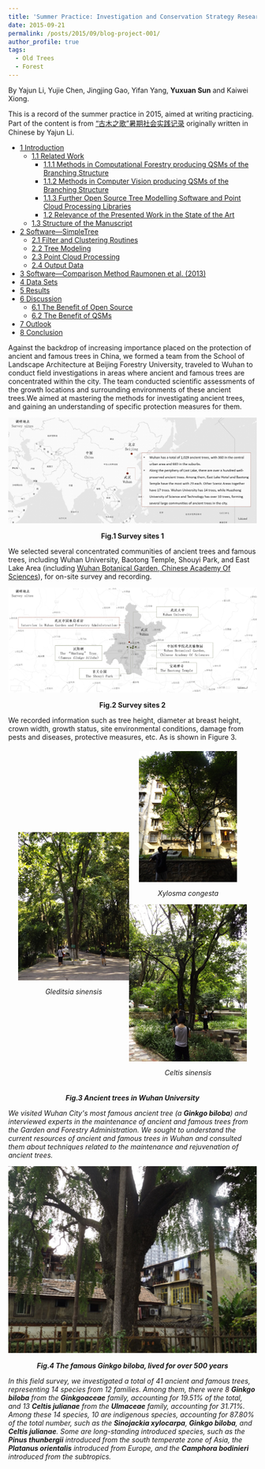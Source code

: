 ```yaml
---
title: 'Summer Practice: Investigation and Conservation Strategy Research Project of Ancient and Famous Trees in Wuhan, China'
date: 2015-09-21
permalink: /posts/2015/09/blog-project-001/
author_profile: true
tags:
  - Old Trees
  - Forest
---
```


By Yajun Li, Yujie Chen, Jingjing Gao, Yifan Yang, **Yuxuan Sun** and Kaiwei Xiong.

This is a record of the summer practice in 2015, aimed at writing practicing. Part of the content is from [“古木之歌”暑期社会实践记录](https://mp.weixin.qq.com/s/J6_QjB7GHjW-zujCMKccWg) originally written in Chinese by Yajun Li.



- [1 Introduction](#1-introduction)
  - [1.1 Related Work](#11-related-work)
    - [1.1.1 Methods in Computational Forestry producing QSMs of the Branching Structure](#111-methods-in-computational-forestry-producing-qsms-of-the-branching-structure)
    - [1.1.2 Methods in Computer Vision producing QSMs of the Branching Structure](#112-methods-in-computer-vision-producing-qsms-of-the-branching-structure)
    - [1.1.3 Further Open Source Tree Modelling Software and Point Cloud Processing Libraries](#113-further-open-source-tree-modelling-software-and-point-cloud-processing-libraries)
    - [1.2 Relevance of the Presented Work in the State of the Art](#12-relevance-of-the-presented-work-in-the-state-of-the-art)
  - [1.3 Structure of the Manuscript](#13-structure-of-the-manuscript)
- [2 Software—SimpleTree](#2-softwaresimpletree)
  - [2.1 Filter and Clustering Routines](#21-filter-and-clustering-routines)
  - [2.2 Tree Modeling](#22-tree-modeling)
  - [2.3 Point Cloud Processing](#23-point-cloud-processing)
  - [2.4 Output Data](#24-output-data)
- [3 Software—Comparison Method Raumonen et al. (2013)](#3-softwarecomparison-method-raumonen-et-al-2013)
- [4  Data Sets](#4--data-sets)
- [5 Results](#5-results)
- [6 Discussion](#6-discussion)
  - [6.1 The Benefit of Open Source](#61-the-benefit-of-open-source)
  - [6.2 The Benefit of QSMs](#62-the-benefit-of-qsms)
- [7 Outlook](#7-outlook)
- [8 Conclusion](#8-conclusion)

Against the backdrop of increasing importance placed on the protection of ancient and famous trees in China, we formed a team from the School of Landscape Architecture at Beijing Forestry University, traveled to Wuhan to conduct field investigations in areas where ancient and famous trees are concentrated within the city. The team conducted scientific assessments of the growth locations and surrounding environments of these ancient trees.We aimed at mastering the methods for investigating ancient trees, and gaining an understanding of specific protection measures for them.

![Fig.1](/images/blog-images/blog-project-001-figure-001.png)

<center><b>Fig.1 Survey sites 1</b></center>

We selected several concentrated communities of ancient trees and famous trees, including Wuhan University, Baotong Temple, Shouyi Park, and East Lake Area (including [Wuhan Botanical Garden, Chinese Academy Of Sciences](http://english.wbg.cas.cn/)), for on-site survey and recording.

![Fig.2](/images/blog-images/blog-project-001-figure-002.png)

<center><b>Fig.2 Survey sites 2</b></center>

We recorded information such as tree height, diameter at breast height, crown width, growth status, site environmental conditions, damage from pests and diseases, protective measures, etc. As is shown in Figure 3.

<div style="display: flex; align-items: center; justify-content: center; margin: 20px;">
    <div style="display: flex; flex-direction: column; align-items: center;">
        <img src="/images/blog-images/blog-project-001-figure-003.png" alt="Gleditsia sinensis" style="max-width: 100%; height: auto;">
        <p><em>Gleditsia sinensis<em></p>
    </div>
    <div style="display: flex; flex-direction: column; align-items: center; margin: 0 20px;">
        <img src="/images/blog-images/blog-project-001-figure-004.png" alt="Xylosma congesta" style="max-width: 100%; height: auto;">
        <p><em>Xylosma congesta<em></p>
    </div>
    <div style="display: flex; flex-direction: column; align-items: center;">
        <img src="/images/blog-images/blog-project-001-figure-005.png" alt="Celtis sinensis" style="max-width: 100%; height: auto;">
        <p><em>Celtis sinensis<em></p>
    </div>
</div>

<center><b>Fig.3 Ancient trees in Wuhan University</b></center>

We visited Wuhan City's most famous ancient tree (a ***Ginkgo biloba***) and interviewed experts in the maintenance of ancient and famous trees from the Garden and Forestry Administration. We sought to understand the current resources of ancient and famous trees in Wuhan and consulted them about techniques related to the maintenance and rejuvenation of ancient trees.

![Fig.4](/images/blog-images/blog-project-001-figure-006.png)

<center><b>Fig.4 The famous <em>Ginkgo biloba<em>, lived for over 500 years</b></center>

In this field survey, we investigated a total of 41 ancient and famous trees, representing 14 species from 12 families. Among them, there were 8 ***Ginkgo biloba*** from the ***Ginkgoaceae*** family, accounting for 19.51% of the total, and 13 ***Celtis julianae*** from the ***Ulmaceae*** family, accounting for 31.71%. Among these 14 species, 10 are indigenous species, accounting for 87.80% of the total number, such as the ***Sinojackia xylocarpa***, ***Ginkgo biloba***, and ***Celtis julianae***. Some are long-standing introduced species, such as the ***Pinus thunbergii*** introduced from the south temperate zone of Asia, the ***Platanus orientalis*** introduced from Europe, and the ***Camphora bodinieri*** introduced from the subtropics.